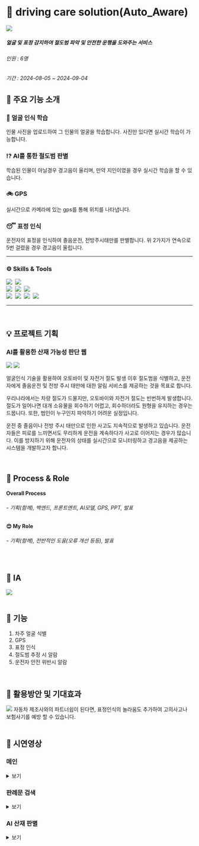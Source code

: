 # 🚗 driving care solution(Auto_Aware)
 <img src="https://github.com/user-attachments/assets/796eabaa-6c89-4958-a389-fa507374dbc7">

##### 얼굴 및 표정 감지하여 절도범 파악 및 안전한 운행을 도와주는 서비스
###### 인원 : 6명
###### 기간 : 2024-08-05 ~ 2024-09-04

## 💼 주요 기능 소개

### 📸 얼굴 인식 학습
인물 사진을 업로드하여 그 인물의 얼굴을 학습합니다.
사진만 있다면 실시간 학습이 가능합니다.

### ⁉️ AI를 통한 절도범 판별
학습된 인물이 아닐경우 경고음이 울리며,
만약 지인이였을 경우 실시간 학습을 할 수 있습니다.

### 🚲 GPS
실시간으로 카메라에 있는 gps를 통해 위치를 나타냅니다.

### 😴 표정 인식
운전자의 표정을 인식하여 졸음운전, 전방주시태만를 판별합니다.
위 2가지가 연속으로 5번 걸렸을 경우 경고음이 울립니다.

--------------------
### ⚙️ Skills & Tools
  <img src="https://img.shields.io/badge/Github-181717.svg?style=flat&logo=Github&logoColor=white" />&nbsp;
  <img src="https://img.shields.io/badge/React-61DAFB.svg?style=flat&logo=React&logoColor=white" />&nbsp;
</br>
  <img src="https://img.shields.io/badge/Html5-E34F26?style=flat&logo=Html5&logoColor=white" />&nbsp;
  <img src="https://img.shields.io/badge/Css3-1572B6?style=flat&logo=Css3&logoColor=white" />&nbsp;
  <img src="https://img.shields.io/badge/JavaScript-F7DF1E?style=flat&logo=JavaScript&logoColor=white" />&nbsp;
</br>
  <img src="https://img.shields.io/badge/FastAPI-009688?style=flat-square&logo=FastAPI&logoColor=white"/>&nbsp;
  <img src="https://img.shields.io/badge/OpenCV-5C3EE8.svg?style=flat&logo=OpenCV&logoColor=white" />&nbsp;
  <img src="https://img.shields.io/badge/MondoDB-47A248.svg?style=flat&logo=MongoDB&logoColor=white" />&nbsp;
  <img src="https://img.shields.io/badge/VScode-0854C1.svg?style=flat&logo=VScode&logoColor=white" />&nbsp;
  
--------------------

<br>

## 💡 프로젝트 기획

### AI를 활용한 산재 가능성 판단 웹

<img src="https://github.com/user-attachments/assets/6a8a427c-af23-4a27-a6ab-591dfe789663">
<img src="https://github.com/user-attachments/assets/a2d80689-ca04-42ee-85e7-192f41cae7d5">

얼굴인식 기술을 활용하여 오토바이 및 자전거 절도 발생 이후 절도범을 식별하고, 운전자에게 졸음운전 및 전방 주시 태만에 대한 알림 서비스를 제공하는 것을 목표로 합니다.

우리나라에서는 차량 절도가 드물지만, 오토바이와 자전거 절도는 빈번하게 발생합니다. 절도가 일어나면 대개 소유물을 회수하기 어렵고, 회수하더라도 원형을 유지하는 경우는 드뭅니다. 또한, 범인이 누구인지 파악하기 어려운 실정입니다.

운전 중 졸음이나 전방 주시 태만으로 인한 사고도 지속적으로 발생하고 있습니다. 운전자들은 피로를 느끼면서도 무리하게 운전을 계속하다가 사고로 이어지는 경우가 많습니다. 이를 방지하기 위해 운전자의 상태를 실시간으로 모니터링하고 경고음을 제공하는 시스템을 개발하고자 합니다.

<br>

## 📌 Process & Role
#### Overall Process
###### - 기획(함께), 백엔드, 프론트엔트, AI모델, GPS, PPT, 발표
#### 😊 My Role
###### - 기획(함께), 전반적인 도움(오류 개선 등등), 발표

<br>

## 📌 IA
<img src="https://github.com/user-attachments/assets/5cfacc0e-8c88-41db-a93c-376f07093573">

<br>
<br>

## 📌 기능
1. 차주 얼굴 식별
2. GPS
3. 표정 인식
4. 절도범 추정 시 알람
5. 운전자 안전 위반시 알람

<br>

## 📌 활용방안 및 기대효과
<img src="https://github.com/user-attachments/assets/36b9252d-a3f8-49ef-8ee6-1fc05729c161">
자동차 제조사와의 파트너쉽이 된다면, 표정인식의 놀라움도 추가하여
고의사고나 보험사기를 예방 할 수 있습니다.
<br>
<br>

## 📌 시연영상
 
### 메인
<details>
<summary>보기</summary>
<img src="https://github.com/user-attachments/assets/f791b0ca-41ad-4123-a920-792355a2bf07">
</details>

### 판례문 검색
<details>
<summary>보기</summary>
<img src="https://github.com/user-attachments/assets/f791b0ca-41ad-4123-a920-792355a2bf07">
</details>

### AI 산재 판별
<details>
<summary>보기</summary>
<img src="https://github.com/user-attachments/assets/56f0bc96-67ac-40bd-a524-6d86af94c2da">
</details>
